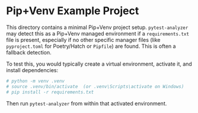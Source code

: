 # Pip+Venv Example Project

This directory contains a minimal Pip+Venv project setup.
`pytest-analyzer` may detect this as a Pip+Venv managed environment if a `requirements.txt` file is present, especially if no other specific manager files (like `pyproject.toml` for Poetry/Hatch or `Pipfile`) are found. This is often a fallback detection.

To test this, you would typically create a virtual environment, activate it, and install dependencies:
```bash
# python -m venv .venv
# source .venv/bin/activate  (or .venv\Scripts\activate on Windows)
# pip install -r requirements.txt
```
Then run `pytest-analyzer` from within that activated environment.
